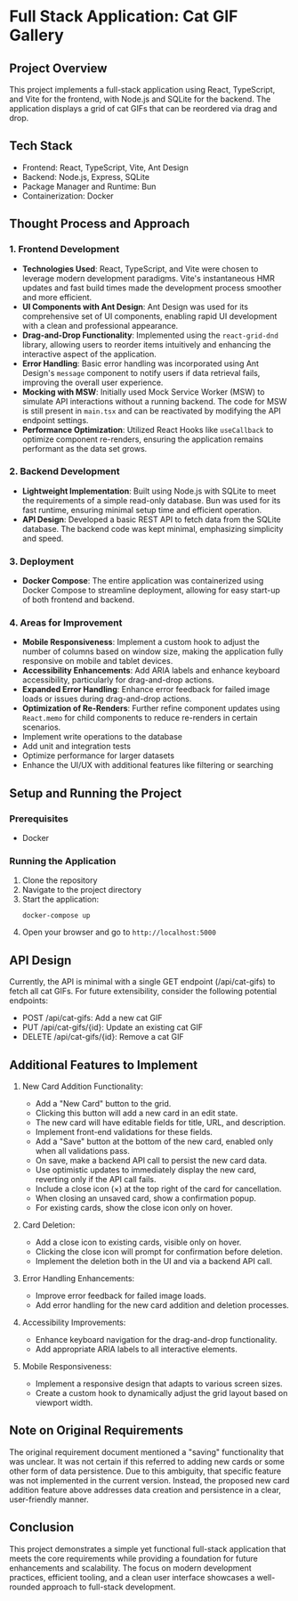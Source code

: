 # Full Stack Application: Cat GIF Gallery

## Project Overview
This project implements a full-stack application using React, TypeScript, and Vite for the frontend, with Node.js and SQLite for the backend. The application displays a grid of cat GIFs that can be reordered via drag and drop.

## Tech Stack
- Frontend: React, TypeScript, Vite, Ant Design
- Backend: Node.js, Express, SQLite
- Package Manager and Runtime: Bun
- Containerization: Docker

## Thought Process and Approach

### 1. Frontend Development
- **Technologies Used**: React, TypeScript, and Vite were chosen to leverage modern development paradigms. Vite's instantaneous HMR updates and fast build times made the development process smoother and more efficient.
- **UI Components with Ant Design**: Ant Design was used for its comprehensive set of UI components, enabling rapid UI development with a clean and professional appearance.
- **Drag-and-Drop Functionality**: Implemented using the `react-grid-dnd` library, allowing users to reorder items intuitively and enhancing the interactive aspect of the application.
- **Error Handling**: Basic error handling was incorporated using Ant Design's `message` component to notify users if data retrieval fails, improving the overall user experience.
- **Mocking with MSW**: Initially used Mock Service Worker (MSW) to simulate API interactions without a running backend. The code for MSW is still present in `main.tsx` and can be reactivated by modifying the API endpoint settings.
- **Performance Optimization**: Utilized React Hooks like `useCallback` to optimize component re-renders, ensuring the application remains performant as the data set grows.

### 2. Backend Development
- **Lightweight Implementation**: Built using Node.js with SQLite to meet the requirements of a simple read-only database. Bun was used for its fast runtime, ensuring minimal setup time and efficient operation.
- **API Design**: Developed a basic REST API to fetch data from the SQLite database. The backend code was kept minimal, emphasizing simplicity and speed.

### 3. Deployment
- **Docker Compose**: The entire application was containerized using Docker Compose to streamline deployment, allowing for easy start-up of both frontend and backend.

### 4. Areas for Improvement
- **Mobile Responsiveness**: Implement a custom hook to adjust the number of columns based on window size, making the application fully responsive on mobile and tablet devices.
- **Accessibility Enhancements**: Add ARIA labels and enhance keyboard accessibility, particularly for drag-and-drop actions.
- **Expanded Error Handling**: Enhance error feedback for failed image loads or issues during drag-and-drop actions.
- **Optimization of Re-Renders**: Further refine component updates using `React.memo` for child components to reduce re-renders in certain scenarios.
- Implement write operations to the database
- Add unit and integration tests
- Optimize performance for larger datasets
- Enhance the UI/UX with additional features like filtering or searching

## Setup and Running the Project

### Prerequisites
- Docker

### Running the Application
1. Clone the repository
2. Navigate to the project directory
3. Start the application:
   ```
   docker-compose up
   ```
4. Open your browser and go to `http://localhost:5000`

## API Design
Currently, the API is minimal with a single GET endpoint (/api/cat-gifs) to fetch all cat GIFs. For future extensibility, consider the following potential endpoints:

- POST /api/cat-gifs: Add a new cat GIF
- PUT /api/cat-gifs/{id}: Update an existing cat GIF
- DELETE /api/cat-gifs/{id}: Remove a cat GIF

## Additional Features to Implement

1. New Card Addition Functionality:
   - Add a "New Card" button to the grid.
   - Clicking this button will add a new card in an edit state.
   - The new card will have editable fields for title, URL, and description.
   - Implement front-end validations for these fields.
   - Add a "Save" button at the bottom of the new card, enabled only when all validations pass.
   - On save, make a backend API call to persist the new card data.
   - Use optimistic updates to immediately display the new card, reverting only if the API call fails.
   - Include a close icon (×) at the top right of the card for cancellation.
   - When closing an unsaved card, show a confirmation popup.
   - For existing cards, show the close icon only on hover.

2. Card Deletion:
   - Add a close icon to existing cards, visible only on hover.
   - Clicking the close icon will prompt for confirmation before deletion.
   - Implement the deletion both in the UI and via a backend API call.

3. Error Handling Enhancements:
   - Improve error feedback for failed image loads.
   - Add error handling for the new card addition and deletion processes.

4. Accessibility Improvements:
   - Enhance keyboard navigation for the drag-and-drop functionality.
   - Add appropriate ARIA labels to all interactive elements.

5. Mobile Responsiveness:
   - Implement a responsive design that adapts to various screen sizes.
   - Create a custom hook to dynamically adjust the grid layout based on viewport width.

## Note on Original Requirements
The original requirement document mentioned a "saving" functionality that was unclear. It was not certain if this referred to adding new cards or some other form of data persistence. Due to this ambiguity, that specific feature was not implemented in the current version. Instead, the proposed new card addition feature above addresses data creation and persistence in a clear, user-friendly manner.

## Conclusion
This project demonstrates a simple yet functional full-stack application that meets the core requirements while providing a foundation for future enhancements and scalability. The focus on modern development practices, efficient tooling, and a clean user interface showcases a well-rounded approach to full-stack development.
